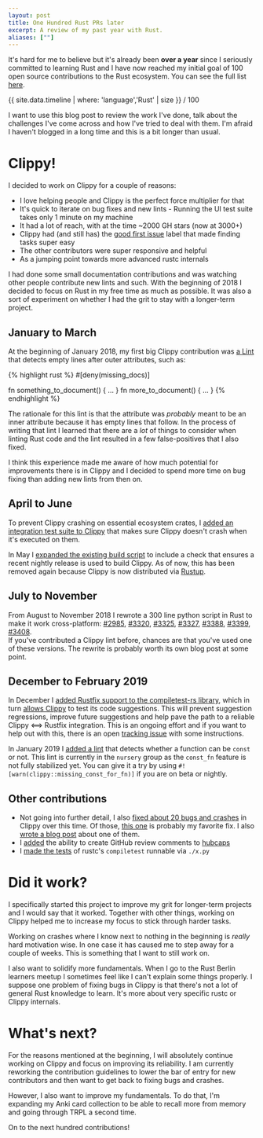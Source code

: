 ```yaml
---
layout: post
title: One Hundred Rust PRs later
excerpt: A review of my past year with Rust.
aliases: [""]
---
```


It's hard for me to believe but it's already been **over a year** since I
seriously committed to learning Rust and I have now reached my initial goal of
100 open source contributions to the Rust ecosystem. You can see the full list
[here](https://phansch.net/onehundred/rust/).

<div class="onehundred-widget">
  <div class="progressbar">
    <div class="value" style="width: {{ site.data.timeline | where: 'language','Rust' | size }}%; max-width: 100%">
      <div class="text">{{ site.data.timeline | where: 'language','Rust' | size }} / 100</div>
    </div>
  </div>
</div>

I want to use this blog post to review the work I've done, talk about
the challenges I've come across and how I've tried to deal with them. I'm afraid
I haven't blogged in a long time and this is a bit longer than usual.

# Clippy!

I decided to work on Clippy for a couple of reasons:

* I love helping people and Clippy is the perfect force multiplier for that
* It's quick to iterate on bug fixes and new lints - Running the UI test suite
  takes only 1 minute on my machine
* It had a lot of reach, with at the time ~2000 GH stars (now at 3000+)
* Clippy had (and still has) the [good first issue][gfi] label that made finding
tasks super easy
* The other contributors were super responsive and helpful
* As a jumping point towards more advanced rustc internals

I had done some small documentation contributions and was watching other people
contribute new lints and such. With the beginning of 2018 I decided to focus
on Rust in my free time as much as possible. It was also a sort of experiment on
whether I had the grit to stay with a longer-term project.

## January to March

At the beginning of January 2018, my first big Clippy contribution was [a
Lint][2340] that detects empty lines after outer attributes, such as:

{% highlight rust %}
#[deny(missing_docs)]

fn something_to_document() { ... }
fn more_to_document() { ... }
{% endhighlight %}

The rationale for this lint is that the attribute was *probably* meant to be an
inner attribute because it has empty lines that follow. In the process of
writing that lint I learned that there are a *lot* of things to consider when
linting Rust code and the lint resulted in a few false-positives that I also
fixed.

I think this experience made me aware of how much potential for improvements
there is in Clippy and I decided to spend more time on bug fixing than adding
new lints from then on.

## April to June

To prevent Clippy crashing on essential ecosystem crates, I [added an
integration test suite to Clippy][2764] that makes sure Clippy doesn't crash
when it's executed on them.

In May I [expanded the existing build script][2733] to include a check that ensures
a recent nightly release is used to build Clippy. As of now, this has been
removed again because Clippy is now distributed via [Rustup][rustup].

## July to November

From August to November 2018 I rewrote a 300 line python script in Rust to make
it work cross-platform: [#2985][2985], [#3320][3320], [#3325][3325],
[#3327][3327], [#3388][3388], [#3399][3399], [#3408][3408].  
If you've contributed a Clippy lint before,
chances are that you've used one of these versions. The rewrite is probably
worth its own blog post at some point.


## December to February 2019

In December I [added Rustfix support to the compiletest-rs
library][rustfix_compiletest], which in turn [allows Clippy][3519] to test its
code suggestions. This will prevent suggestion regressions, improve future
suggestions and help pave the path to a reliable Clippy ⟺ Rustfix integration.
This is an ongoing effort and if you want to help out with this, there is an
open [tracking issue][rustfix_tracking] with some instructions.

In January 2019 I [added a lint][3648] that detects whether a function can be `const` or
not. This lint is currently in the `nursery` group as the `const_fn` feature is
not fully stabilized yet. You can give it a try by using
`#![warn(clippy::missing_const_for_fn)]` if you are on beta or nightly.

## Other contributions

* Not going into further detail, I also [fixed about 20 bugs and crashes][bugs]
  in Clippy over this time. Of those, [this one][yay] is probably my favorite
  fix. I also [wrote a blog post][my_post] about one of them.
* I [added][hubcaps_pr] the ability to create GitHub review comments to [hubcaps][hubcaps]
* I [made the tests][compiletesttest] of rustc's `compiletest` runnable via `./x.py`

# Did it work?

I specifically started this project to improve my grit for longer-term projects
and I would say that it worked. Together with other things, working on Clippy
helped me to increase my focus to stick through harder tasks.

Working on crashes where I know next to nothing in the beginning is *really*
hard motivation wise. In one case it has caused me to step away for a couple of
weeks. This is something that I want to still work on.

I also want to solidify more fundamentals. When I go to the Rust Berlin learners
meetup I sometimes feel like I can't explain some things properly. I suppose one
problem of fixing bugs in Clippy is that there's not a lot of general Rust
knowledge to learn. It's more about very specific rustc or Clippy internals.

# What's next?

For the reasons mentioned at the beginning, I will absolutely continue working
on Clippy and focus on improving its reliability. I am currently reworking the
contribution guidelines to lower the bar of entry for new contributors and then
want to get back to fixing bugs and crashes.

However, I also want to improve my fundamentals. To do that, I'm expanding my
Anki card collection to be able to recall more from memory and going through
TRPL a second time.

On to the next hundred contributions!

[2340]: https://github.com/rust-lang/rust-clippy/pull/2340
[2733]: https://github.com/rust-lang/rust-clippy/pull/2733
[2764]: https://github.com/rust-lang/rust-clippy/pull/2764
[2985]: https://github.com/rust-lang/rust-clippy/pull/2985
[3320]: https://github.com/rust-lang/rust-clippy/pull/3320
[3325]: https://github.com/rust-lang/rust-clippy/pull/3325
[3327]: https://github.com/rust-lang/rust-clippy/pull/3327
[3388]: https://github.com/rust-lang/rust-clippy/pull/3388
[3399]: https://github.com/rust-lang/rust-clippy/pull/3399
[3408]: https://github.com/rust-lang/rust-clippy/pull/3408
[3519]: https://github.com/rust-lang/rust-clippy/pull/3519
[3648]: https://github.com/rust-lang/rust-clippy/pull/3648
[gfi]: https://github.com/rust-lang/rust-clippy/issues?q=is%3Aissue+is%3Aopen+sort%3Aupdated-desc+label%3A%22good+first+issue%22
[rustfix_compiletest]: https://github.com/laumann/compiletest-rs/pull/151
[rustfix_tracking]: https://github.com/rust-lang/rust-clippy/issues/3630
[rustup]: https://rustup.rs/
[bugs]: https://github.com/rust-lang/rust-clippy/pulls?utf8=%E2%9C%93&q=is%3Apr+sort%3Aupdated-desc+author%3Aphansch+is%3Aclosed+Fix+in%3Atitle
[hubcaps]: https://github.com/softprops/hubcaps
[hubcaps_pr]: https://github.com/softprops/hubcaps/pull/142
[yay]: https://github.com/rust-lang/rust-clippy/pull/2763
[compiletesttest]: https://github.com/rust-lang/rust/pull/56792
[my_post]: https://phansch.net/2018/10/10/fixing-a-clippy-crash/
